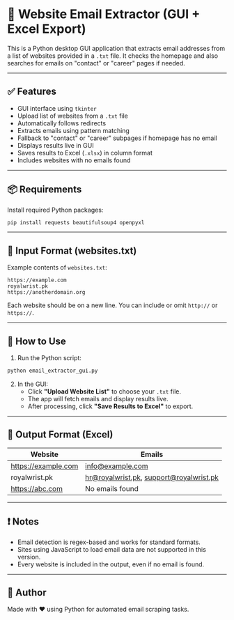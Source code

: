 # 📧 Website Email Extractor (GUI + Excel Export)

This is a Python desktop GUI application that extracts email addresses from a list of websites provided in a `.txt` file. It checks the homepage and also searches for emails on "contact" or "career" pages if needed.

---

## ✅ Features

- GUI interface using `tkinter`
- Upload list of websites from a `.txt` file
- Automatically follows redirects
- Extracts emails using pattern matching
- Fallback to "contact" or "career" subpages if homepage has no email
- Displays results live in GUI
- Saves results to Excel (`.xlsx`) in column format
- Includes websites with no emails found

---

## 📦 Requirements

Install required Python packages:

```bash
pip install requests beautifulsoup4 openpyxl
```

---

## 📁 Input Format (websites.txt)

Example contents of `websites.txt`:

```
https://example.com
royalwrist.pk
https://anotherdomain.org
```

Each website should be on a new line. You can include or omit `http://` or `https://`.

---

## 🚀 How to Use

1. Run the Python script:

```bash
python email_extractor_gui.py
```

2. In the GUI:
   - Click **"Upload Website List"** to choose your `.txt` file.
   - The app will fetch emails and display results live.
   - After processing, click **"Save Results to Excel"** to export.

---

## 🧾 Output Format (Excel)

| Website              | Emails                                      |
|----------------------|----------------------------------------------|
| https://example.com  | info@example.com                             |
| royalwrist.pk        | hr@royalwrist.pk, support@royalwrist.pk      |
| https://abc.com      | No emails found                              |

---

## ❗ Notes

- Email detection is regex-based and works for standard formats.
- Sites using JavaScript to load email data are not supported in this version.
- Every website is included in the output, even if no email is found.

---

## 📍 Author

Made with ❤️ using Python for automated email scraping tasks.
